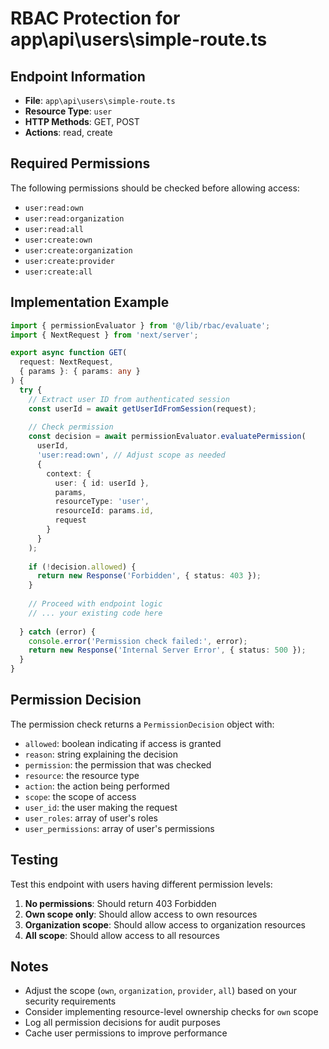 # RBAC Protection for app\api\users\simple-route.ts

## Endpoint Information
- **File**: `app\api\users\simple-route.ts`
- **Resource Type**: `user`
- **HTTP Methods**: GET, POST
- **Actions**: read, create

## Required Permissions

The following permissions should be checked before allowing access:

- `user:read:own`
- `user:read:organization`
- `user:read:all`
- `user:create:own`
- `user:create:organization`
- `user:create:provider`
- `user:create:all`

## Implementation Example

```typescript
import { permissionEvaluator } from '@/lib/rbac/evaluate';
import { NextRequest } from 'next/server';

export async function GET(
  request: NextRequest,
  { params }: { params: any }
) {
  try {
    // Extract user ID from authenticated session
    const userId = await getUserIdFromSession(request);
    
    // Check permission
    const decision = await permissionEvaluator.evaluatePermission(
      userId,
      'user:read:own', // Adjust scope as needed
      {
        context: {
          user: { id: userId },
          params,
          resourceType: 'user',
          resourceId: params.id,
          request
        }
      }
    );
    
    if (!decision.allowed) {
      return new Response('Forbidden', { status: 403 });
    }
    
    // Proceed with endpoint logic
    // ... your existing code here
    
  } catch (error) {
    console.error('Permission check failed:', error);
    return new Response('Internal Server Error', { status: 500 });
  }
}
```

## Permission Decision

The permission check returns a `PermissionDecision` object with:

- `allowed`: boolean indicating if access is granted
- `reason`: string explaining the decision
- `permission`: the permission that was checked
- `resource`: the resource type
- `action`: the action being performed
- `scope`: the scope of access
- `user_id`: the user making the request
- `user_roles`: array of user's roles
- `user_permissions`: array of user's permissions

## Testing

Test this endpoint with users having different permission levels:

1. **No permissions**: Should return 403 Forbidden
2. **Own scope only**: Should allow access to own resources
3. **Organization scope**: Should allow access to organization resources
4. **All scope**: Should allow access to all resources

## Notes

- Adjust the scope (`own`, `organization`, `provider`, `all`) based on your security requirements
- Consider implementing resource-level ownership checks for `own` scope
- Log all permission decisions for audit purposes
- Cache user permissions to improve performance
